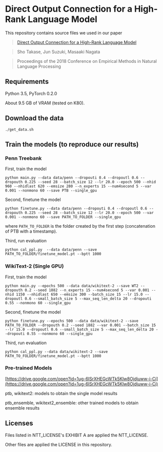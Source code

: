 # Direct Output Connection for a High-Rank Language Model

This repository contains source files we used in our paper
>[Direct Output Connection for a High-Rank Language Model](https://arxiv.org/abs/1808.10143)

>Sho Takase, Jun Suzuki, Masaaki Nagata

> Proceedings of the 2018 Conference on Empirical Methods in Natural Language Processing

## Requirements

Python 3.5, PyTorch 0.2.0

About 9.5 GB of VRAM (tested on K80).

## Download the data

```./get_data.sh```

## Train the models (to reproduce our results)

### Penn Treebank

First, train the model

```python main.py --data data/penn --dropouti 0.4 --dropoutl 0.6 --dropouth 0.225 --seed 28 --batch_size 12 --lr 20.0 --epoch 500 --nhid 960 --nhidlast 620 --emsize 280 --n_experts 15 --num4second 5 --var 0.001 --nonmono 60 --save PTB --single_gpu```

Second, finetune the model

```python finetune.py --data data/penn --dropouti 0.4 --dropoutl 0.6 --dropouth 0.225 --seed 28 --batch_size 12 --lr 20.0 --epoch 500 --var 0.001 --nonmono 60 --save PATH_TO_FOLDER --single_gpu```

where `PATH_TO_FOLDER` is the folder created by the first step (concatenation of PTB with a timestamp).

Third, run evaluation

```python cal_ppl.py  --data data/penn --save PATH_TO_FOLDER/finetune_model.pt --bptt 1000```

### WikiText-2 (Single GPU)

First, train the model

```python main.py --epochs 500 --data data/wikitext-2 --save WT2 --dropouth 0.2 --seed 1882 --n_experts 15 --num4second 5 --var 0.001 --nhid 1150 --nhidlast 650 --emsize 300 --batch_size 15 --lr 15.0 --dropoutl 0.6 --small_batch_size 5 --max_seq_len_delta 20 --dropouti 0.55 --nonmono 60 --single_gpu```

Second, finetune the model

```python finetune.py --epochs 500 --data data/wikitext-2 --save PATH_TO_FOLDER --dropouth 0.2 --seed 1882 --var 0.001 --batch_size 15 --lr 15.0 --dropoutl 0.6 --small_batch_size 5 --max_seq_len_delta 20 --dropouti 0.55 --nonmono 60 --single_gpu```

Third, run evaluation

```python cal_ppl.py --data data/wikitext-2 --save PATH_TO_FOLDER/finetune_model.pt --bptt 1000```

### Pre-trained Models

[https://drive.google.com/open?id=1ug-6ISrXHEGcWTk5KIw8Ojdjuww-i-Ci](https://drive.google.com/open?id=1ug-6ISrXHEGcWTk5KIw8Ojdjuww-i-Ci)

ptb, wikitext2: models to obtain the single model results

ptb_ensemble, wikitext2_ensemble: other trained models to obtain ensemble results


## Licenses

Files listed in NTT_LICENSE's EXHIBIT A are applied the NTT_LICENSE.

Other files are applied the LICENSE in this repository.

